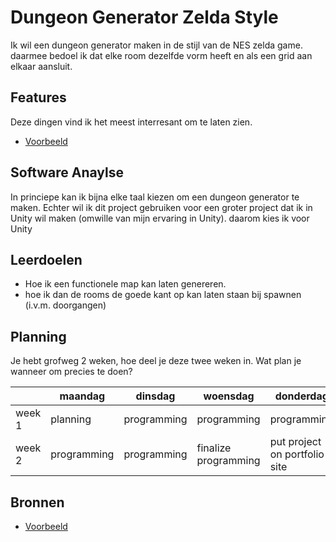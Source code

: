 # Dungeon Generator Zelda Style

Ik wil een dungeon generator maken in de stijl van de NES zelda game. daarmee bedoel ik dat elke room dezelfde vorm heeft en als een grid aan elkaar aansluit.

## Features
Deze dingen vind ik het meest interresant om te laten zien.

- [Voorbeeld](link)

## Software Anaylse 
In princiepe kan ik bijna elke taal kiezen om een dungeon generator te maken.
Echter wil ik dit project gebruiken voor een groter project dat ik in Unity wil maken (omwille van mijn ervaring in Unity).
daarom kies ik voor Unity

## Leerdoelen 
- Hoe ik een functionele map kan laten genereren.
- hoe ik dan de rooms de goede kant op kan laten staan bij spawnen (i.v.m. doorgangen)

## Planning 
Je hebt grofweg 2 weken, hoe deel je deze twee weken in. Wat plan je wanneer om precies te doen?

| | maandag | dinsdag | woensdag | donderdag | vrijdag |
| --- | --- | --- | --- | --- | --- |
|week 1 | planning | programming | programming | programming | programming|
|week 2 | programming | programming | finalize programming | put project on portfolio site |

## Bronnen

- [Voorbeeld](link)
